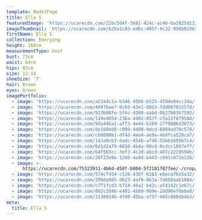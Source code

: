```yaml
---
template: ModelPage
title: Ella S
featuredImage: 'https://ucarecdn.com/21bc5d4f-5681-424c-ac46-ba1825d21343/'
imageThumbnail: 'https://ucarecdn.com/626a1c83-ed6c-405f-9c32-956b02363e3d/'
firstName: Ella S
collection: Emerging
height: 160cm
measurementType: bust
bust: 73cm
waist: 64cm
hips: 82cm
size: 12-14
shoeSize: '7'
hair: Brown
eyes: Green
imagePortfolio:
  - image: 'https://ucarecdn.com/a2344c1a-b346-4566-b525-4594e04cc34a/'
  - image: 'https://ucarecdn.com/4097bae7-0c65-43e1-88d3-7dd08702257d/'
  - image: 'https://ucarecdn.com/913b08fe-5f4c-4300-aabd-0b27863b7592/'
  - image: 'https://ucarecdn.com/119e4854-236a-4402-857f-c5a15f879568/'
  - image: 'https://ucarecdn.com/9da44ba1-aff3-4e44-b1b9-27f9886d3073/'
  - image: 'https://ucarecdn.com/de1604d8-c009-4d88-9dcd-8804ad70c578/'
  - image: 'https://ucarecdn.com/cb0808b1-df4d-4ee4-ae9a-4b8fca528ca7/'
  - image: 'https://ucarecdn.com/143a0cb3-dadc-4546-af40-55bb1695b7c4/'
  - image: 'https://ucarecdn.com/6d1d2a79-8656-4b4a-90c0-0cdcc1887e7f/'
  - image: 'https://ucarecdn.com/b4f563cc-3ef3-4c2d-abcd-407c2219594b/'
  - image: 'https://ucarecdn.com/28f22e8e-12d6-4a9d-b443-c691c072e226/'
  - image: >-
      https://ucarecdn.com/75323931-4b6d-458f-b804-5f21017077ee/-/crop/546x427/94,0/-/preview/
  - image: 'https://ucarecdn.com/574cf454-c526-438f-8263-ebecaf6e5a32/'
  - image: 'https://ucarecdn.com/299da985-d623-4af9-863a-7d660aab1084/'
  - image: 'https://ucarecdn.com/c771fcd3-b724-40a2-b42c-af4142c1e67c/'
  - image: 'https://ucarecdn.com/862c2d46-e401-4b89-989e-28d96ef8e6e8/'
  - image: 'https://ucarecdn.com/31389246-4fd0-45ba-af57-465c860db4b3/'
meta:
  title: Ella S
---
```


